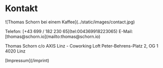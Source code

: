 # Kontakt

<p class="panorama-image">
  ![Thomas Schorn bei einem Kaffee](../static/images/contact.jpg)
</p>

<p class="center">
  Telefon: [+43 699 / 182 230 65](tel:004369918223065)  
  E-Mail: [thomas@schorn.io](mailto:thomas@schorn.io)
</p>

<p class="center">
  Thomas Schorn  
  c/o AXIS Linz - Coworking Loft  
  Peter-Behrens-Platz 2, OG 1  
  4020 Linz
</p>

<p class="center">
  [Impressum](/imprint)  
</p>
